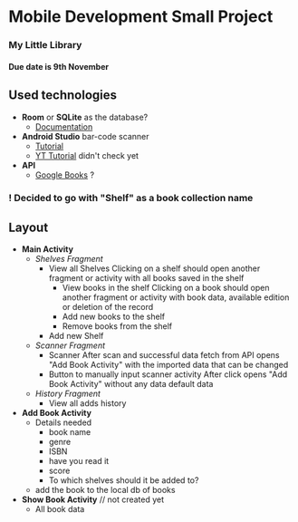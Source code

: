 # Mobile Development Small Project
### My Little Library

#### Due date is 9th November

## Used technologies
-  **Room** or **SQLite** as the database?
	- [Documentation](https://developer.android.com/training/data-storage/room)
- **Android Studio** bar-code scanner
	- [Tutorial](https://medium.com/analytics-vidhya/creating-a-barcode-scanner-using-android-studio-71cff11800a2)
	- [YT Tutorial](https://www.google.com/url?sa=t&rct=j&q=&esrc=s&source=web&cd=&cad=rja&uact=8&ved=2ahUKEwjEio7Eu_36AhUOrxoKHU6_CsMQwqsBegQIChAB&url=https%3A%2F%2Fwww.youtube.com%2Fwatch%3Fv%3DjtT60yFPelI&usg=AOvVaw3XmFqNFO90jSS4tHEH1YVo) didn't check yet
- **API**
	- [Google Books](https://developers.google.com/books/docs/v1/using) ?

### ! Decided to go with "Shelf" as a book collection name

## Layout
- **Main Activity**
	- *Shelves Fragment*
		- View all Shelves
			Clicking on a shelf should open another fragment or activity with all books saved in the shelf
			- View books in the shelf
				Clicking on a book should open another fragment or activity with book data, available edition or deletion of the record
			- Add new books to the shelf
			- Remove books from the shelf
		- Add new Shelf
	- *Scanner Fragment*
		- Scanner
			After scan and successful data fetch from API opens "Add Book Activity" with the imported data that can be changed
		-  Button to manually input scanner activity
			After click opens "Add Book Activity" without any data default data
	- *History Fragment*
		- View all adds history
- **Add Book Activity**
    - Details needed
        - book name
        - genre
        - ISBN
        - have you read it
        - score
        - To which shelves should it be added to?
    - add the book to the local db of books
- **Show Book Activity** // not created yet
	- All book data
